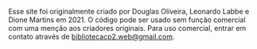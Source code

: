 Esse site foi originalmente criado por Douglas Oliveira, Leonardo Labbe e Dione Martins em 2021.
O código pode ser usado sem função comercial com uma menção aos criadores originais.
Para uso comercial, entrar em contato através de bibliotecacp2.web@gmail.com.
